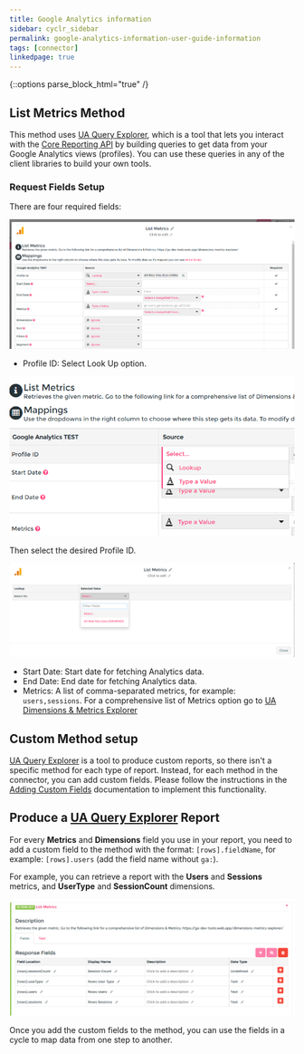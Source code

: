 ```yaml
---
title: Google Analytics information
sidebar: cyclr_sidebar
permalink: google-analytics-information-user-guide-information
tags: [connector]
linkedpage: true
---
```

{::options parse_block_html="true" /}
<section class="card">

## List Metrics Method

This method uses [UA Query Explorer](https://ga-dev-tools.web.app/query-explorer/), which is a tool that lets you interact with the [Core Reporting API](https://developers.google.com/analytics/devguides/reporting/core/v3/) by building queries to get data from your Google Analytics views (profiles). You can use these queries in any of the client libraries to build your own tools.

### Request Fields Setup

There are four required fields:

![Set up request fields](./images/GA_List_Metrics_request_fields.png)

- Profile ID: Select Look Up option.

![Set up request fields](./images/GA_Profile_lookup.png)

Then select the desired Profile ID.

![Profile ID](./images/GA_ProfileID_select.png)

- Start Date: Start date for fetching Analytics data.
- End Date: End date for fetching Analytics data.
- Metrics: A list of comma-separated metrics, for example: `users,sessions`. For a comprehensive list of Metrics option go to [UA Dimensions & Metrics Explorer](https://ga-dev-tools.web.app/dimensions-metrics-explorer/)


</section>
<section class="card">

## Custom Method setup

[UA Query Explorer](https://ga-dev-tools.web.app/query-explorer/) is a tool to produce custom reports, so there isn't a specific method for each type of report. Instead, for each method in the connector, you can add custom fields. Please follow the instructions in the [Adding Custom Fields](https://docs.cyclr.com/adding-custom-fields) documentation to implement this functionality.


</section>
<section class="card">

## Produce a [UA Query Explorer](https://ga-dev-tools.web.app/query-explorer/) Report

For every **Metrics** and **Dimensions** field you use in your report, you need to add a custom field to the method with the format: `[rows].fieldName`, for example: `[rows].users` (add the field name without `ga:`).

For example, you can retrieve a report with the **Users** and **Sessions** metrics, and **UserType** and **SessionCount** dimensions.

![Added Custom Fields](./images/GA_Added_Custom_Fields.png)

Once you add the custom fields to the method, you can use the fields in a cycle to map data from one step to another.

</section>
